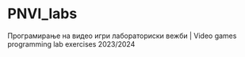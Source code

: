 # PNVI_labs
Програмирање на видео игри лабораториски вежби | Video games programming lab exercises 2023/2024
